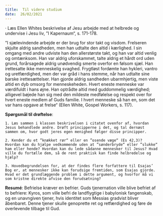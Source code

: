 ```yaml
---
title:  Til videre studium
date:  26/02/2021
---
```


· Læs Ellen Whites beskrivelse af Jesu arbejde med at helbrede og undervise i Jesu liv, ”I Kapernaum“, s. 171-178.

”I sjælevindende arbejde er der brug for stor takt og visdom. Frelseren skjulte aldrig sandheden, men han udtalte den altid i kærlighed. I sin omgang med andre udviste han den allerstørste takt, og han var altid venlig og omtænksom. Han var aldrig uforskammet, talte aldrig et hårdt ord uden grund, forårsagede aldrig unødvendig smerte overfor en følsom sjæl. Han irettesatte ikke menneskelig svaghed. Frygtløst fordømte han hykleri, vantro og uretfærdighed, men der var gråd i hans stemme, når han udtalte sine barske irettesættelser. Han gjorde aldrig sandheden ubarmhjertig, men viste altid en dyb omsorg for menneskeheden. Hvert eneste menneske var værdifuldt i hans øjne. Han optrådte altid med guddommelig værdighed; alligevel bøjede han sig med den mildeste medfølelse og respekt over for hvert eneste medlem af Guds familie. I hvert menneske så han en, som det var hans opgave at frelse“ (Ellen White, Gospel Workers, s. 117).

**Spørgsmål til drøftelse**:

`1.	Læs sammen i klassen beskrivelsen i citatet ovenfor af, hvordan Jesus behandlede andre. Drøft principperne i det, og tal dernæst sammen om, hvor godt jeres egen menighed følger disse principper.`

`2.	Kender du et ”knækket rør“ eller en ”osende væge“ (Es 42,3)? Hvordan kan du hjælpe vedkommende uden at ”sønderbryde“ eller ”slukke“ ham eller hende? Hvordan kan du lede sådanne mennesker til Jesus? Hvad ville du fortælle dem, så de rent praktisk kan finde helbredelse og hjælp?`

`3.	Hovedbegrundelsen for, at der findes flere forfattere til Esajas’ Bog er, at mennesker ikke kan forudsige fremtiden, som Esajas gjorde. Hvad er det grundlæggende problem i dette argument, og hvorfor må vi som kristne direkte afvise den forudsætning?`

**Resumé**: Befrielse kræver en befrier. Guds tjenernation ville blive befriet af to befriere: Kyros, som ville befri de landflygtige i babylonisk fangenskab, og en unavngiven tjener, hvis identitet som Messias gradvist bliver åbenbaret. Denne tjener skulle genoprette ret og retfærdighed og føre de overlevende tilbage til Gud.